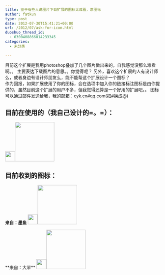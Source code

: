 ```yaml
---
title: 鉴于有些人说图片下载扩展的图标太难看，求图标
author: fatkun
type: post
date: 2012-07-30T15:41:21+00:00
url: /2012/07/ask-for-icon.html
duoshuo_thread_id:
  - 6300408866014233345
categories:
  - 未分类

---
```

目前这个扩展是我用photoshop叠加了几个图片做出来的，自我感觉没那么难看啊。。
主要表达下载图片的意思。。你觉得呢？
另外，喜欢这个扩展的人有设计师么，或者身边有设计师朋友么，能不能帮这个扩展设计一个图标？  
作为回报，如果扩展使用了你的图标，会在选项中加入你的链接标注图标是由你提供的，虽然目前这个扩展的用户不多，但我觉得还算是一个好用的扩展吧。。
图标可以通过邮件发送给我，我的邮箱：cyk.cn#qq.com(把#换成@)
## 目前在使用的（我自己设计的=。=）：

<img class="alignleft" src="http://image.fatkun.com/blog/imageicon/icon-small.png" alt="" width="32" height="32" /><img src="http://image.fatkun.com/blog/imageicon/icon.png" alt="" width="128" height="128" /> 
## 目前收到的图标：

**来自：墨鱼**
<img class="alignleft" src="http://image.fatkun.com/blog/imageicon/icon1-small.png" alt="" width="32" height="32" /><img class="alignleft" src="http://image.fatkun.com/blog/imageicon/icon1.png" alt="" width="128" height="128" /> 
<div style="clear:both"></div>
**来自：大翠**
<img class="alignleft" src="http://image.fatkun.com/blog/imageicon/icon2-small.png" alt="" width="32" height="32" /><img class="alignleft" src="http://image.fatkun.com/blog/imageicon/icon2.png" alt="" width="128" height="128" />